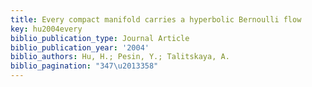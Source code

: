 ```yaml
---
title: Every compact manifold carries a hyperbolic Bernoulli flow
key: hu2004every
biblio_publication_type: Journal Article
biblio_publication_year: '2004'
biblio_authors: Hu, H.; Pesin, Y.; Talitskaya, A.
biblio_pagination: "347\u2013358"
---
```

